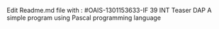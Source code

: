   Edit Readme.md file with :
         #OAIS-1301153633-IF 39 INT
         Teaser DAP
         A simple program using Pascal programming language
